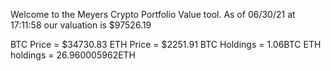 Welcome to the Meyers Crypto Portfolio Value tool. 
As of 06/30/21 at 17:11:58 our valuation is $97526.19 

BTC Price = $34730.83
 ETH Price = $2251.91
BTC Holdings = 1.06BTC
 ETH holdings = 26.960005962ETH 
